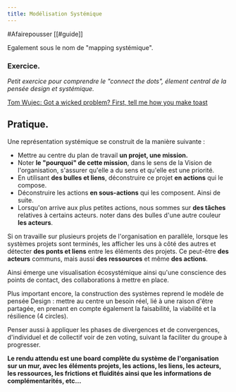 ```yaml
---
title: Modélisation Systémique
---
```

#Afairepousser [[#guide]] 

Egalement sous le nom de "mapping systémique".

### Exercice.

*Petit exercice pour comprendre le "connect the dots", élement central de la pensée design et systémique.*

[Tom Wujec: Got a wicked problem? First, tell me how you make toast](https://www.ted.com/talks/tom_wujec_got_a_wicked_problem_first_tell_me_how_you_make_toast)

## Pratique.

Une représentation systémique se construit de la manière suivante :

- Mettre au centre du plan de travail **un projet, une mission.**
- Noter **le "pourquoi" de cette mission**, dans le sens de la Vision de l'organisation, s'assurer qu'elle a du sens et qu'elle est une priorité.
- En utilisant **des bulles et liens**, déconstruire ce projet **en actions** qui le compose.
- Déconstruire les actions **en sous-actions** qui les composent. Ainsi de suite.
- Lorsqu'on arrive aux plus petites actions, nous sommes sur **des tâches** relatives à certains acteurs. noter dans des bulles d'une autre couleur **les acteurs**.

Si on travaille sur plusieurs projets de l'organisation en parallèle, lorsque les systèmes projets sont terminés, les afficher les uns à côté des autres et détecter **des ponts et liens** entre les éléments des projets. Ce peut-être **des acteurs** communs, mais aussi **des ressources** et même **des actions**.

Ainsi émerge une visualisation écosystémique ainsi qu'une conscience des points de contact, des collaborations à mettre en place.

Plus important encore, la construction des systèmes reprend le modèle de pensée Design : mettre au centre un besoin réel, lié à une raison d'être partagée, en prenant en compte également la faisabilité, la viabilité et la résilience (4 circles).

Penser aussi à appliquer les phases de divergences et de convergences, d'individuel et de collectif voir de zen voting, suivant la faciliter du groupe à progresser.

**Le rendu attendu est une board complète du système de l'organisation sur un mur, avec les éléments projets, les actions, les liens, les acteurs, les ressources, les frictions et fluidités ainsi que les informations de complémentarités, etc...**